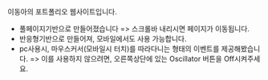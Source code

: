 이동아의 포트폴리오 웹사이트입니다.

- 풀페이지기반으로 만들어졌습니다 => 스크롤바 내리시면 페이지가 이동됩니다.
- 반응형기반으로 만들어져, 모바일에서도 사용 가능합니다.
- pc사용시, 마우스커서(모바일시 터치)를 따라다니는 형태의 이벤트를 제공해봤습니다.
    => 이를 사용하지 않으려면, 오른쪽상단에 있는 Oscillator 버튼을 Off시켜주세요.
